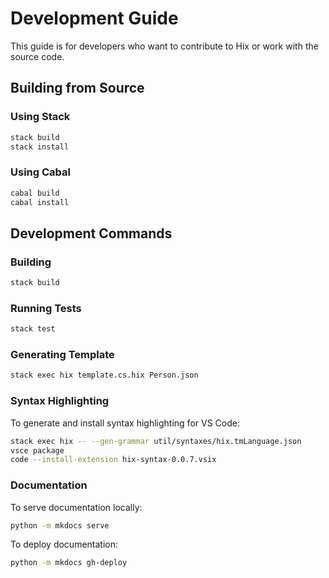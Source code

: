 # Development Guide

This guide is for developers who want to contribute to Hix or work with the source code.

## Building from Source

### Using Stack
```bash
stack build
stack install
```

### Using Cabal
```bash
cabal build
cabal install
```

## Development Commands

### Building
```bash
stack build
```

### Running Tests
```bash
stack test
```

### Generating Template
```bash
stack exec hix template.cs.hix Person.json
```

### Syntax Highlighting
To generate and install syntax highlighting for VS Code:
```bash
stack exec hix -- --gen-grammar util/syntaxes/hix.tmLanguage.json
vsce package
code --install-extension hix-syntax-0.0.7.vsix
```

### Documentation
To serve documentation locally:
```bash
python -m mkdocs serve
```

To deploy documentation:
```bash
python -m mkdocs gh-deploy
``` 